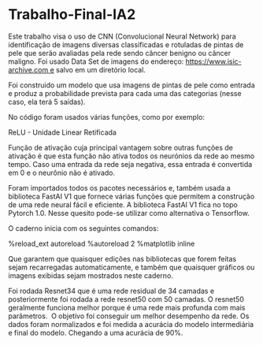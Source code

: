 # Trabalho-Final-IA2

Este trabalho visa o uso de CNN (Convolucional Neural Network) para identificação de imagens diversas classificadas e rotuladas de pintas de pele que serão avaliadas pela rede sendo câncer benigno ou câncer maligno. Foi usado Data Set de imagens do endereço: https://www.isic-archive.com e salvo em um diretório local.

Foi construido um modelo que usa imagens de pintas de pele como entrada e produz a probabilidade prevista para cada uma das categorias (nesse caso, ela terá 5 saídas).

No código foram usados várias funções,  como por exemplo:

ReLU - Unidade Linear Retificada

Função de ativação cuja principal vantagem sobre outras funções de ativação é que esta função não ativa todos os neurónios da rede ao mesmo tempo. Caso uma entrada da rede seja negativa, essa entrada é convertida em 0 e o neurônio não é ativado.

Foram importados todos os pacotes necessários e, também usada a biblioteca FastAI V1 que fornece várias funções que permitem a construção de uma rede neural fácil e eficiente. A biblioteca FastAI V1 fica no topo Pytorch 1.0. Nesse quesito pode-se utilizar como alternativa o Tensorflow. 

O caderno inicia com os seguintes comandos:

%reload_ext autoreload
%autoreload 2
%matplotlib inline

Que garantem que quaisquer edições nas bibliotecas que forem feitas sejam recarregadas automaticamente, e também que quaisquer gráficos ou imagens exibidas sejam mostrados neste caderno.

Foi rodada Resnet34 que é uma rede residual de 34 camadas e posteriormente foi rodada a rede resnet50 com 50 camadas.
O resnet50 geralmente funciona melhor porque é uma rede mais profunda com mais parâmetros. 
O objetivo foi conseguir um melhor desempenho da rede. 
Os dados foram normalizados e foi medida a acurácia do modelo intermediária e final do modelo. Chegando a uma acurácia de 90%.

